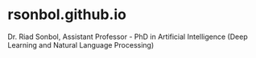 # rsonbol.github.io
Dr. Riad Sonbol, Assistant Professor - PhD in Artificial Intelligence (Deep Learning and Natural Language Processing)

